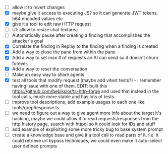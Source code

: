 - [ ] allow it to revert changes
- [x] maybe give it access to executing JS? so it can generate JWT tokens, b64 encoded values etc
- [x] give it a tool to edit raw HTTP request
- [ ] UI: allow to resize chat textarea
- [ ] Automatically pause after creating a finding that accomplishes the attacker's goal
- [x] Correlate the finding in Replay to the finding when a finding is created
- [x] Add a way to close the pane from within the pane
- [x] Add a way to set max # of requests an AI can send so it doesn't churn forever.
- [x] Add a way to reset the conversation
- [ ] Make an easy way to share agents
- [x] test all tools that modify request (maybe add vitest tests?) - i remember having issue with one of them. EDIT: built this https://github.com/bebiksior/ts-http-forge and used that instead in the tool calls, much more stable and has lots of tests
- [ ] improve tool descriptions, add example usages to each one like tools/grepResponse.ts
- [ ] we need to figure out a way to give agent more info about the target it's hacking, maybe we could allow it to read requests/responses from the http history page, search with httpql so it could look for IDs and stuff
- [ ] add example of explioiting some more tricky bug to base system prompt
- [ ] create a knowledge base and give it a tool call to read parts of it, f.e. it could retrieve url bypass techniques, we could even make it auto-select user defined prompts
